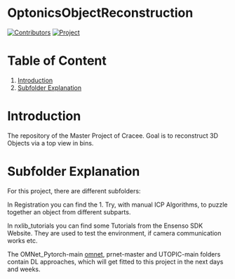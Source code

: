 # OptonicsObjectReconstruction
[![Contributors](https://img.shields.io/badge/contributors-1-brightgreen.svg)](https://github.com/Cracee/OptonicsObjectReconstruction)
[![Project](https://img.shields.io/badge/Project%20under%20supervision%20of-OPTONIC-blue.svg)](https://github.com/Cracee/OptonicsObjectReconstruction)

# Table of Content
<ol>
  <li><a href='#intro'>Introduction</a></li>
  <li><a href='#sub'>Subfolder Explanation</a></li>
</ol>

# <span id='intro'>Introduction</span>

The repository of the Master Project of Cracee. Goal is to reconstruct 3D Objects via a top view in bins.

# <span id='sub'>Subfolder Explanation</span>

For this project, there are different subfolders:

In Registration you can find the 1. Try, with manual ICP Algorithms, to puzzle together an object from different subparts.

In nxlib_tutorials you can find some Tutorials from the Ensenso SDK Website. They are used to test the environment, if camera communication works etc.

The OMNet_Pytorch-main [omnet], prnet-master and UTOPIC-main folders contain DL approaches, which will get fitted to this project in the next days and weeks. 

[omnet]: https://github.com/hxwork/OMNet_Pytorch
